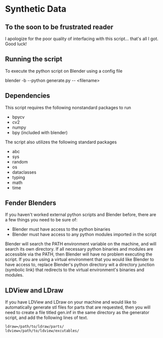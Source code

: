 # Synthetic Data

## To the soon to be frustrated reader

I apologize for the poor quality of interfacing with this script... that's all I got. Good luck!

## Running the script

To execute the python script on Blender using a config file

blender -b --python generate.py -- \<filename\>

## Dependencies

This script requires the following nonstandard packages to run
 - bpycv
 - cv2
 - numpy
 - bpy (included with blender)

The script also utilizes the following standard packages
 - abc
 - sys 
 - random
 - os
 - dataclasses
 - typing
 - math
 - time 

## Fender Blenders

If you haven't worked external python scripts and Blender before, there are a few things you need to be sure of:
 - Blender must have access to the python binaries
 - Blender must have access to any python modules imported in the script

Blender will search the PATH environment variable on the machine, and will search its own directory. If all necessary python binaries and modules are accessible via the PATH, then Blender will have no problem executing the script. If you are using a virtual environment that you would like Blender to have access to, replace Blender's python directory wit a directory junction (symbolic link) that redirects to the virtual environment's binaries and modules.

## LDView and LDraw

If you have LDView and LDraw on your machine and would like to automatically generate stl files for parts that are requested, then you will need to create a file titled gen.inf in the same directory as the generator script, and add the following lines of text.

    ldraw=/path/to/ldraw/parts/
    ldview=/path/to/ldview/excutables/
